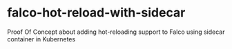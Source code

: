 # falco-hot-reload-with-sidecar
Proof Of Concept about adding hot-reloading support to Falco using sidecar container in Kubernetes
